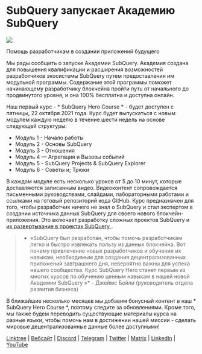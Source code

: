 # SubQuery запускает Академию SubQuery

![](https://miro.medium.com/max/700/1*5zmCSCrmqL2gGE-BP_6rDQ.png)

Помощь разработчикам в создании приложений будущего

Мы рады сообщить о запуске Академии SubQuery. Академия создана для повышения квалификации и расширения возможностей разработчиков экосистемы SubQuery путем предоставления им модульной программы. Содержание этой программы поможет начинающему разработчику блокчейна пройти путь от начального до продвинутого уровня, и она 100% бесплатна и доступна онлайн.

Наш первый курс - * SubQuery Hero Course * - будет доступен с пятницы, 22 октября 2021 года. Курс будет выпускаться с новым модулем каждую неделю в течение шести недель на основе следующей структуры:

-   Модуль 1 - Начало работы
-   Модуль 2 - Основы SubQuery
-   Модуль 3 - Отношения
-   Модуль 4 — Агрегация и Вызовы событий
-   Модуль 5 - SubQuery Projects & SubQuery Explorer
-   Модуль 6 - Советы и; Трюки

В каждом модуле есть несколько уроков от 5 до 10 минут, которые доставляются записанным видео. Видеоконтент сопровождается письменными руководствами, слайдами, лабораторными работами и ссылками на готовый репозиторий кода GitHub. Курс предназначен для того, чтобы разработчик ничего не знал о SubQuery и стал экспертом в создании источника данных SubQuery для своего нового блокчейн-приложения. Это включает разработку сложных проектов SubQuery и [ их развертывание в проектах SubQuery ](https://project.subquery.network/).
> * «SubQuery был разработан, чтобы помочь разработчикам легко и быстро извлекать пользу из данных блокчейна. Вот почему привлечение новых разработчиков и обучение их навыкам, необходимым для создания децентрализованных приложений завтрашнего дня, невероятно важны для успеха нашего сообщества. Курс SubQuery Hero станет первым из многих курсов по обучению ценным навыкам в нашей новой Академии SubQuery »* - Джеймс Бейли (руководитель отдела развития бизнеса)

В ближайшие несколько месяцев мы добавим бонусный контент в наш * SubQuery Hero Course *, поэтому следите за обновлениями. Кроме того, мы также будем переводить существующие материалы курса на разные языки, чтобы помочь нам в достижении нашей миссии - сделать мировые децентрализованные данные более доступными!

[Linktree](https://linktr.ee/subquerynetwork)  |  [Вебсайт](https://subquery.network/)  |  [Discord](https://discord.com/invite/78zg8aBSMG)  |  [Telegram](https://t.me/subquerynetwork)  |  [Twitter](https://twitter.com/subquerynetwork)  |  [Matrix](https://matrix.to/#/#subquery:matrix.org)  |  [LinkedIn](https://www.linkedin.com/company/subquery)  |  [YouTube](https://www.youtube.com/channel/UCi1a6NUUjegcLHDFLr7CqLw)
